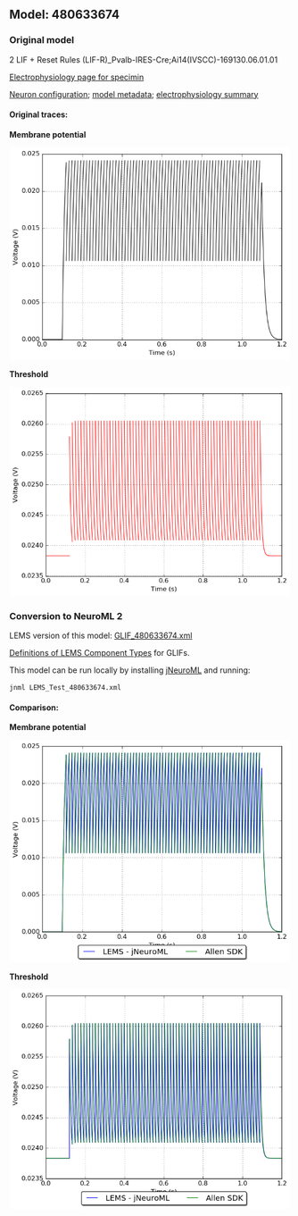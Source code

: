 
## Model: 480633674

### Original model

2 LIF + Reset Rules (LIF-R)_Pvalb-IRES-Cre;Ai14(IVSCC)-169130.06.01.01

[Electrophysiology page for specimin](http://celltypes.brain-map.org/mouse/experiment/electrophysiology/318556138)

[Neuron configuration](neuron_config.json); [model metadata](model_metadata.json); [electrophysiology summary](ephys_sweeps.json)

#### Original traces:

**Membrane potential**

![Original](MembranePotential_120pA.png)

**Threshold**

![Threshold](Threshold_120pA.png)

### Conversion to NeuroML 2

LEMS version of this model: [GLIF_480633674.xml](GLIF_480633674.xml)

[Definitions of LEMS Component Types](../GLIFs.xml) for GLIFs.

This model can be run locally by installing [jNeuroML](https://github.com/NeuroML/jNeuroML) and running:

    jnml LEMS_Test_480633674.xml

#### Comparison:

**Membrane potential**

![Comparison](Comparison_120pA.png)

**Threshold**

![Comparison](Comparison_Threshold_120pA.png)